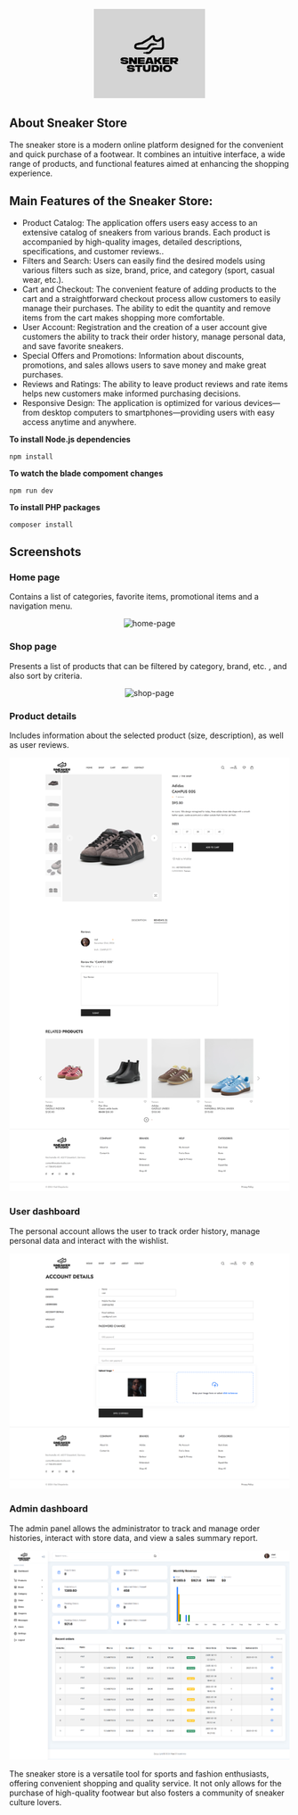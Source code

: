 <p align="center">
    <img src="https://github.com/vlad-shepelenkoo/sneaker-store/blob/screens/screens/SneakerStudio.jpg" width="200" alt="Laravel Logo">
</p>

## About Sneaker Store

The sneaker store is a modern online platform designed for the convenient and quick purchase of a footwear. It combines an intuitive interface, a wide range of products, and functional features aimed at enhancing the shopping experience.

## Main Features of the Sneaker Store:
- Product Catalog: The application offers users easy access to an extensive catalog of sneakers from various brands. Each product is accompanied by high-quality images, detailed descriptions, specifications, and customer reviews..
- Filters and Search: Users can easily find the desired models using various filters such as size, brand, price, and category (sport, casual wear, etc.).
- Cart and Checkout: The convenient feature of adding products to the cart and a straightforward checkout process allow customers to easily manage their purchases. The ability to edit the quantity and remove items from the cart makes shopping more comfortable.
- User Account: Registration and the creation of a user account give customers the ability to track their order history, manage personal data, and save favorite sneakers.
- Special Offers and Promotions: Information about discounts, promotions, and sales allows users to save money and make great purchases.
- Reviews and Ratings: The ability to leave product reviews and rate items helps new customers make informed purchasing decisions.
- Responsive Design: The application is optimized for various devices—from desktop computers to smartphones—providing users with easy access anytime and anywhere.

**To install Node.js dependencies**
```
npm install
```

**To watch the blade compoment changes**
```
npm run dev
```
**To install PHP packages**
```
composer install
```

## Screenshots

### Home page
Contains a list of categories, favorite items, promotional items and a navigation menu.
<p align="center">
    <img  src="https://github.com/vlad-shepelenkoo/sneaker-store/blob/screens/screens/hom-page.png"  alt="home-page"/>
</p>

### Shop page
Presents a list of products that can be filtered by category, brand, etc. , and also sort by criteria.
<p align="center">
    <img  src="https://github.com/vlad-shepelenkoo/sneaker-store/blob/screens/screens/shop-page.png" alt="shop-page"/>
</p>

### Product details
Includes information about the selected product (size, description), as well as user reviews.
<p align="center">
    <img  src="https://github.com/vlad-shepelenkoo/sneaker-store/blob/screens/screens/product-details.png" alt="product-details"/>
</p>

### User dashboard
The personal account allows the user to track order history, manage personal data and interact with the wishlist.
<p align="center">
    <img  src="https://github.com/vlad-shepelenkoo/sneaker-store/blob/screens/screens/account-details.png" alt="user-dashboard"/>
</p>

### Admin dashboard
The admin panel allows the administrator to track and manage order histories, interact with store data, and view a sales summary report.
<p align="center">
    <img  src="https://github.com/vlad-shepelenkoo/sneaker-store/blob/screens/screens/admin-page.png" alt="admin-dashboard"/>
</p>

The sneaker store is a versatile tool for sports and fashion enthusiasts, offering convenient shopping and quality service. It not only allows for the purchase of high-quality footwear but also fosters a community of sneaker culture lovers.
